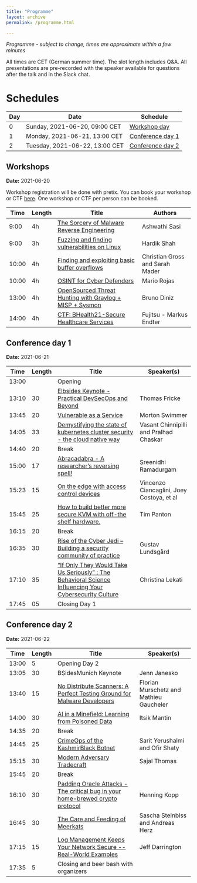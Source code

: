 ```yaml
---
title: "Programme"
layout: archive
permalink: /programme.html

---
```


_Programme - subject to change, times are approximate within a few minutes_

All times are CET (German summer time). The slot length includes Q&A. All presentations are pre-recorded with the speaker available for questions after the talk and in the Slack chat.

# Schedules

| Day | Date | Schedule
|-----|------|------
| 0   | Sunday,  2021-06-20, 09:00 CET | [Workshop day](#workshops)
| 1   | Monday,  2021-06-21, 13:00 CET | [Conference day 1](#conference-day-1)
| 2   | Tuesday, 2021-06-22, 13:00 CET | [Conference day 2](#conference-day-2)


## Workshops
**Date:** 2021-06-20

Workshop registration will be done with pretix. You can book your workshop or CTF [here](https://pretix.eu/BSidesMEsh21/Workshops-CTF/).
One workshop or CTF per person can be booked.

| Time  | Length | Title                   | Authors       
|-------|--------|-------------------------|---------------
|  9:00 | 4h     | [The Sorcery of Malware Reverse Engineering](/workshop-reversing.html)    | Ashwathi Sasi
|  9:00 | 3h     | [Fuzzing and finding vulnerabilities on Linux](/workshop-fuzzing.html) | Hardik Shah
| 10:00 | 4h     | [Finding and exploiting basic buffer overflows](/workshop-buffer-overflows.html)       | Christian Gross and Sarah Mader 
| 10:00 | 4h     | [OSINT for Cyber Defenders](/workshop-osint.html)   | Mario Rojas
| 13:00 | 4h     | [OpenSourced Threat Hunting with Graylog + MISP + Sysmon](/workshop-threat-hunting.html) | Bruno Diniz
| 14:00 | 4h     | [CTF: BHealth21-Secure Healthcare Services](/ctf-health.html) | Fujitsu - Markus Endter


## Conference day 1
**Date:** 2021-06-21

| Time  | Length | Title                   | Speaker(s)       
|-------|--------|-------------------------|---------------
| 13:00 |        | Opening
| 13:10 | 30     | [Elbsides Keynote - Practical DevSecOps and Beyond](/keynote-elbsides.html)       | Thomas Fricke 
| 13:45 | 20     | [Vulnerable as a Service](/swimmer.html)   | Morton Swimmer               
| 14:05 | 33     | [Demystifying the state of kubernetes cluster security - the cloud native way](/chinnipilli.html)    | Vasant Chinnipilli and Pralhad Chaskar
| 14:40 | 20     | Break
| 15:00 | 17     | [Abracadabra - A researcher’s reversing spell!](/sreenidhi.html) | Sreenidhi Ramadurgam
| 15:23 | 15     | [On the edge with access control devices](/vincenzo.html) |Vincenzo Ciancaglini, Joey Costoya, et al
| 15:45 | 25     | [How to build better more secure KVM with off-the shelf hardware.](/timpanton.html)	| Tim Panton
| 16:15 | 20     | Break
| 16:35 | 30     | [Rise of the Cyber Jedi – Building a security community of practice](/gustav.html) | Gustav Lundsgård
| 17:10 | 35     | [“If Only They Would Take Us Seriously” : The Behavioral Science Influencing Your Cybersecurity Culture](/lekati.html) |Christina Lekati
| 17:45 | 05     | Closing Day 1



## Conference day 2
**Date:** 2021-06-22

| Time	| Length | Title | Speaker(s)
|-------|--------|-------|--------
| 13:00 | 5      | Opening Day 2
| 13:05 | 30	 | BSidesMunich Keynote	| Jenn Janesko
| 13:40 | 15     | [No Distribute Scanners: A Perfect Testing Ground for Malware Developers](/gaucheler.html)   | Florian Murschetz and Mathieu Gaucheler
| 14:00 | 30	 | [AI in a Minefield: Learning from Poisoned Data](/mantin.html) | Itsik Mantin
| 14:35 | 20     | Break				
| 14:45 | 25     | [CrimeOps of the KashmirBlack Botnet](/yerushalmi.html)	| Sarit Yerushalmi and Ofir Shaty
| 15:15 | 30     | [Modern Adversary Tradecraft](/sajal.html) | Sajal Thomas
| 15:45 | 20     | Break
| 16:10 | 30     | [Padding Oracle Attacks - The critical bug in your home-brewed crypto protocol](/henning.html) | Henning Kopp
| 16:45 | 30     | [The Care and Feeding of Meerkats](/steinbiss.html) | Sascha Steinbiss and Andreas Herz
| 17:15 | 15     | [Log Management Keeps Your Network Secure -- Real-World Examples](/jeff.html) | Jeff Darrington
| 17:35 | 5      | Closing and beer bash with organizers


